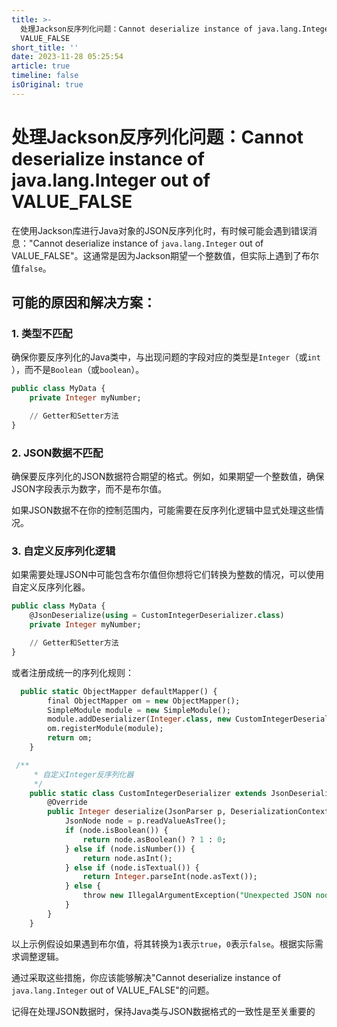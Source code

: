 ```yaml
---
title: >-
  处理Jackson反序列化问题：Cannot deserialize instance of java.lang.Integer out of
  VALUE_FALSE
short_title: ''
date: 2023-11-28 05:25:54
article: true
timeline: false
isOriginal: true
---
```



<!-- more -->


# 处理Jackson反序列化问题：Cannot deserialize instance of java.lang.Integer out of VALUE_FALSE

在使用Jackson库进行Java对象的JSON反序列化时，有时候可能会遇到错误消息："Cannot deserialize instance of `java.lang.Integer`​ out of VALUE_FALSE"。这通常是因为Jackson期望一个整数值，但实际上遇到了布尔值`false`​。

## 可能的原因和解决方案：

### 1. 类型不匹配

确保你要反序列化的Java类中，与出现问题的字段对应的类型是`Integer`​（或`int`​），而不是`Boolean`​（或`boolean`​）。

```sql
public class MyData {
    private Integer myNumber;

    // Getter和Setter方法
}
```

### 2. JSON数据不匹配

确保要反序列化的JSON数据符合期望的格式。例如，如果期望一个整数值，确保JSON字段表示为数字，而不是布尔值。

如果JSON数据不在你的控制范围内，可能需要在反序列化逻辑中显式处理这些情况。

### 3. 自定义反序列化逻辑

如果需要处理JSON中可能包含布尔值但你想将它们转换为整数的情况，可以使用自定义反序列化器。

```sql
public class MyData {
    @JsonDeserialize(using = CustomIntegerDeserializer.class)
    private Integer myNumber;

    // Getter和Setter方法
}
```

或者注册成统一的序列化规则：

```sql
  public static ObjectMapper defaultMapper() {
        final ObjectMapper om = new ObjectMapper();
        SimpleModule module = new SimpleModule();
        module.addDeserializer(Integer.class, new CustomIntegerDeserializer());
        om.registerModule(module);
        return om;
    }
```

```sql
 /**
     * 自定义Integer反序列化器
     */
    public static class CustomIntegerDeserializer extends JsonDeserializer<Integer> {
        @Override
        public Integer deserialize(JsonParser p, DeserializationContext ctxt) throws IOException {
            JsonNode node = p.readValueAsTree();
            if (node.isBoolean()) {
                return node.asBoolean() ? 1 : 0;
            } else if (node.isNumber()) {
                return node.asInt();
            } else if (node.isTextual()) {
                return Integer.parseInt(node.asText());
            } else {
                throw new IllegalArgumentException("Unexpected JSON node type for integer: " + node.getNodeType());
            }
        }
    }
```

以上示例假设如果遇到布尔值，将其转换为`1`​表示`true`​，`0`​表示`false`​。根据实际需求调整逻辑。

通过采取这些措施，你应该能够解决"Cannot deserialize instance of `java.lang.Integer`​ out of VALUE_FALSE"的问题。

记得在处理JSON数据时，保持Java类与JSON数据格式的一致性是至关重要的

